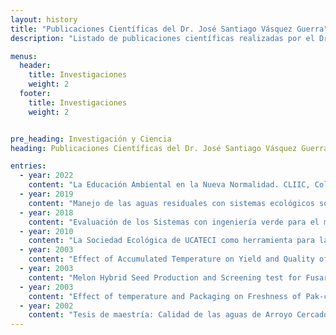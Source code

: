 ```yaml
---
layout: history
title: "Publicaciones Científicas del Dr. José Santiago Vásquez Guerra"
description: "Listado de publicaciones científicas realizadas por el Dr. José Santiago Vásquez Guerra, Rector del ITESMARENA."

menus: 
  header:
    title: Investigaciones
    weight: 2
  footer:
    title: Investigaciones
    weight: 2


pre_heading: Investigación y Ciencia
heading: Publicaciones Científicas del Dr. José Santiago Vásquez Guerra

entries:
  - year: 2022
    content: "La Educación Ambiental en la Nueva Normalidad. CLIIC, Colombia. Revista SYNERGIA LATINA ISBN 2665-2862."
  - year: 2019
    content: "Manejo de las aguas residuales con sistemas ecológicos sostenibles y su estudio para la implementación en la República Dominicana, caso: municipio de Jarabacoa, Universidad Británica de Columbia, Vancouver, Canadá."
  - year: 2018
    content: "Evaluación de los Sistemas con ingeniería verde para el manejo de aguas residuales, CAJAE. La Habana, Cuba."
  - year: 2010
    content: "La Sociedad Ecológica de UCATECI como herramienta para la docencia-Extensión, Revista de la Pontificia Universidad Católica Madre y Maestra - PUCMM."
  - year: 2003
    content: "Effect of Accumulated Temperature on Yield and Quality of Watermelon Seeds (Citrullus vulgaris M.)."
  - year: 2003
    content: "Melon Hybrid Seed Production and Screening test for Fusarium Wilt."
  - year: 2003
    content: "Effect of temperature and Packaging on Freshness of Pak-choi (Brassica capestris) and Okra (Abelmoschus esculentus L.)."
  - year: 2002
    content: "Tesis de maestría: Calidad de las aguas de Arroyo Cercado, Jarabacoa, República Dominicana."
---
```

